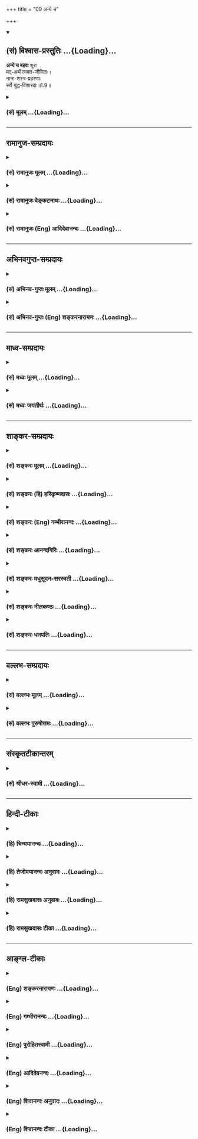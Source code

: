 +++
title = "09 अन्ये च"

+++
<div class="js_include" newlevelforh1="2" title="(सं) विश्वास-प्रस्तुतिः" unfilled url="/mahAbhAratam/shlokashaH/06-bhIShma-parva/03-bhagavad-gItA-parva/saMskRtam/vishvAsa-prastutiH/01_arjuna-viShAda-yogaH/09_anye_cha.md">
<details open><summary><h2>(सं) विश्वास-प्रस्तुतिः ...{Loading}...</h2></summary>

**अन्ये च बहवः** शूरा  
मद्-अर्थे त्यक्त-जीविताः।  
नाना-शस्त्र-प्रहरणाः  
सर्वे युद्ध-विशारदाः॥1.9॥
</details>
</div>
<div class="js_include collapsed" newlevelforh1="3" title="(सं) मूलम्" unfilled url="/mahAbhAratam/shlokashaH/06-bhIShma-parva/03-bhagavad-gItA-parva/saMskRtam/mUlam/01_arjuna-viShAda-yogaH/09_anye_cha.md">
<details><summary><h3>(सं) मूलम् ...{Loading}...</h3></summary>

अन्ये च बहवः शूरा मदर्थे त्यक्तजीविताः।  
नानाशस्त्रप्रहरणाः सर्वे युद्धविशारदाः।।1.9।।
</details>
</div>


_________________
## रामानुज-सम्प्रदायः
<div class="js_include collapsed" newlevelforh1="3" title="(सं) रामानुजः मूलम्" unfilled url="/mahAbhAratam/shlokashaH/06-bhIShma-parva/03-bhagavad-gItA-parva/saMskRtam/rAmAnujaH/mUlam/01_arjuna-viShAda-yogaH/09_anye_cha.md">
<details><summary><h3>(सं) रामानुजः मूलम् ...{Loading}...</h3></summary>

१९-तमस्य टीका दृश्या।
</details>
</div>
<div class="js_include collapsed" newlevelforh1="3" title="(सं) रामानुजः वेङ्कटनाथः" unfilled url="/mahAbhAratam/shlokashaH/06-bhIShma-parva/03-bhagavad-gItA-parva/saMskRtam/rAmAnujaH/venkaTanAthaH/01_arjuna-viShAda-yogaH/09_anye_cha.md">
<details><summary><h3>(सं) रामानुजः वेङ्कटनाथः ...{Loading}...</h3></summary>

११-तमस्य व्याख्या दृश्या।
</details>
</div>
<div class="js_include collapsed" newlevelforh1="3" title="(सं) रामानुजः (Eng) आदिदेवानन्दः" unfilled url="/mahAbhAratam/shlokashaH/06-bhIShma-parva/03-bhagavad-gItA-parva/saMskRtam/rAmAnujaH/english/AdidevAnandaH/01_arjuna-viShAda-yogaH/09_anye_cha.md">
<details><summary><h3>(सं) रामानुजः (Eng) आदिदेवानन्दः ...{Loading}...</h3></summary>

1.1 - 1.19 Dhrtarastra said - Sanjaya said Duryodhana, after viewing the forces of Pandavas protected by Bhima, and his own forces protected by Bhisma conveyed his views thus to Drona, his teacher, about the adeacy of Bhima's forces for conering the Kaurava forces and the inadeacy of his own forces for victory against the Pandava forces. He was grief-stricken within. Observing his (Duryodhana's) despondecny, Bhisma,
in order to cheer him, roared like a lion, and then blowing his conch,
made his side sound their conchs and kettle-drums, which made an uproar as a sign of victory. Then, having heard that great tumult, Arjuna and Sri Krsna the Lord of all lords, who was acting as the charioteer of Arjuna, sitting in their great chariot which was powerful enough to coner the three worlds; blew their divine conchs Srimad Pancajanya and Devadatta. Then, both Yudhisthira and Bhima blew their respective conchs separately. That tumult rent asunder the hearts of your sons, led by Duryodhana. The sons of Dhrtarastra then thought, 'Our cause is almost lost now itself.' So said Sanjaya to Dhrtarastra who was longing for their victory. Sanjaya said to Dhrtarastra: Then, seeing the Kauravas,
who were ready for battle, Arjuna, who had Hanuman, noted for his exploit of burning Lanka, as the emblem on his flag on his chariot,
directed his charioteer Sri Krsna, the Supreme Lord-who is overcome by parental love for those who take shelter in Him who is the treasure-house of knowledge, power, lordship, energy, potency and splendour, whose sportive delight brings about the origin, sustentation and dissolution of the entire cosmos at His will, who is the Lord of the senses, who controls in all ways the senses inner and outer of all,
superior and inferior - by saying, 'Station my chariot in an appropriate place in order that I may see exactly my enemies who are eager for battle.'

</details>
</div>


_________________
## अभिनवगुप्त-सम्प्रदायः
<div class="js_include collapsed" newlevelforh1="3" title="(सं) अभिनव-गुप्तः मूलम्" unfilled url="/mahAbhAratam/shlokashaH/06-bhIShma-parva/03-bhagavad-gItA-parva/saMskRtam/abhinava-guptaH/mUlam/01_arjuna-viShAda-yogaH/09_anye_cha.md">
<details><summary><h3>(सं) अभिनव-गुप्तः मूलम् ...{Loading}...</h3></summary>

।।1.2 1.9।। किं वा अनेन बहुपरिगणनेन +++(K omits बहु )+++। इदं
तावद्वस्तुतत्त्वम् इत्याह ।  

</details>
</div>
<div class="js_include collapsed" newlevelforh1="3" title="(सं) अभिनव-गुप्तः (Eng) शङ्करनारायणः" unfilled url="/mahAbhAratam/shlokashaH/06-bhIShma-parva/03-bhagavad-gItA-parva/saMskRtam/abhinava-guptaH/english/shankaranArAyaNaH/01_arjuna-viShAda-yogaH/09_anye_cha.md">
<details><summary><h3>(सं) अभिनव-गुप्तः (Eng) शङ्करनारायणः ...{Loading}...</h3></summary>

1.2 1.9 Why this exhaustive counting; The reality of things is this:

</details>
</div>


_________________
## माध्व-सम्प्रदायः
<div class="js_include collapsed" newlevelforh1="3" title="(सं) मध्वः मूलम्" unfilled url="/mahAbhAratam/shlokashaH/06-bhIShma-parva/03-bhagavad-gItA-parva/saMskRtam/madhvaH/mUlam/01_arjuna-viShAda-yogaH/09_anye_cha.md">
<details><summary><h3>(सं) मध्वः मूलम् ...{Loading}...</h3></summary>

  
  
।।1.9।। Sri Madhvacharya did not comment on this sloka. The commentary
starts from 2.11.  
  

</details>
</div>
<div class="js_include collapsed" newlevelforh1="3" title="(सं) मध्वः जयतीर्थः" unfilled url="/mahAbhAratam/shlokashaH/06-bhIShma-parva/03-bhagavad-gItA-parva/saMskRtam/madhvaH/jayatIrthaH/01_arjuna-viShAda-yogaH/09_anye_cha.md">
<details><summary><h3>(सं) मध्वः जयतीर्थः ...{Loading}...</h3></summary>

  
  
।।1.9।। Sri Jayatirtha did not comment on this sloka. The commentary
starts from 2.11.  
  

</details>
</div>


_________________
## शाङ्कर-सम्प्रदायः
<div class="js_include collapsed" newlevelforh1="3" title="(सं) शङ्करः मूलम्" unfilled url="/mahAbhAratam/shlokashaH/06-bhIShma-parva/03-bhagavad-gItA-parva/saMskRtam/shankaraH/mUlam/01_arjuna-viShAda-yogaH/09_anye_cha.md">
<details><summary><h3>(सं) शङ्करः मूलम् ...{Loading}...</h3></summary>

1.9 Sri Sankaracharya did not comment on this sloka. The commentary
starts from 2.10.  
  

</details>
</div>
<div class="js_include collapsed" newlevelforh1="3" title="(सं) शङ्करः (हि) हरिकृष्णदासः" unfilled url="/mahAbhAratam/shlokashaH/06-bhIShma-parva/03-bhagavad-gItA-parva/saMskRtam/shankaraH/hindI/harikRShNadAsaH/01_arjuna-viShAda-yogaH/09_anye_cha.md">
<details><summary><h3>(सं) शङ्करः (हि) हरिकृष्णदासः ...{Loading}...</h3></summary>

।।1.9।। Sri Sankaracharya did not comment on this sloka.  
  

</details>
</div>
<div class="js_include collapsed" newlevelforh1="3" title="(सं) शङ्करः (Eng) गम्भीरानन्दः" unfilled url="/mahAbhAratam/shlokashaH/06-bhIShma-parva/03-bhagavad-gItA-parva/saMskRtam/shankaraH/english/gambhIrAnandaH/01_arjuna-viShAda-yogaH/09_anye_cha.md">
<details><summary><h3>(सं) शङ्करः (Eng) गम्भीरानन्दः ...{Loading}...</h3></summary>

1.9 Sri Sankaracharya did not comment on this sloka. The commentary
starts from 2.10.

</details>
</div>
<div class="js_include collapsed" newlevelforh1="3" title="(सं) शङ्करः आनन्दगिरिः" unfilled url="/mahAbhAratam/shlokashaH/06-bhIShma-parva/03-bhagavad-gItA-parva/saMskRtam/shankaraH/AnandagiriH/01_arjuna-viShAda-yogaH/09_anye_cha.md">
<details><summary><h3>(सं) शङ्करः आनन्दगिरिः ...{Loading}...</h3></summary>

।।1.9।। द्रोणादिपरिगणनस्य परिशिष्टपरिसंख्यार्थत्वं व्यावर्तयति **अन्ये
चेति।** सर्वेऽपि भवन्तमारभ्य मदीयपृतनायां प्रविष्टाः स्वजीवितादपि मह्यं
स्पृहयन्तीत्याह **मदर्थ इति।** यत्तु तेषां शूरत्वमुक्तं तदिदानीं
विशदयति **नानेति।** नानाविधान्यनेकप्रकाराणि शस्त्राण्यायुधानि
प्रहरणानि प्रहरणसाधनानि येषां ते तथा। बहुविधायुसंपत्तावपि तत्प्रयोगे
नैपुण्याभावे तद्वैफल्यमिति चेन्नेत्याह **सर्व इति।  
**

</details>
</div>
<div class="js_include collapsed" newlevelforh1="3" title="(सं) शङ्करः मधुसूदन-सरस्वती" unfilled url="/mahAbhAratam/shlokashaH/06-bhIShma-parva/03-bhagavad-gItA-parva/saMskRtam/shankaraH/madhusUdana-sarasvatI/01_arjuna-viShAda-yogaH/09_anye_cha.md">
<details><summary><h3>(सं) शङ्करः मधुसूदन-सरस्वती ...{Loading}...</h3></summary>

।। 1.9यद्येवं परबलमितप्रभूतं दृष्ट्वा भीतोऽसि हन्त तर्हि संधिरेव
परैरिष्यतां किं विग्रहाग्रहेणेत्याचार्याभिप्रायमाशङ्क्याह।
तुशब्देनान्तरूत्पन्नमपि भयं तिरोद्धानो धृष्टतामात्मनो द्योतयति। अस्माकं
सर्वेषां मध्ये ये विशिष्टाः सर्वेभ्यः
समुत्कर्षजुषस्तान्मयोच्यमानान्निबोध निश्चयेन मद्वचनादवधारयेति भौवादिकस्य
परस्मैपदिनो बुधे रूपम्। ये च मम सैन्यस्य नायका मुख्या
नेतारस्तानसंज्ञार्थं असंख्येषु तेषु मध्ये कतिचिन्नामभिर्गृहीत्वा
परिशिष्टानुपलक्षयितुं ते तुभ्यं ब्रवीमि न त्वज्ञातं किंचिदपि तव
ज्ञापयामीति। द्विजोत्तमेति विशेषणेनाचार्यं स्तुवन्स्वकार्ये तदाभिमुख्यं
संपादयति। दौष्ट्यपक्षे द्विजोत्तमेति ब्राह्मणत्वात्तावद्युद्धाकुशलस्त्वं
तेन त्वयि विमुखेऽपि भीष्मप्रभृतीनां क्षत्रियप्रवराणां सत्त्वान्नास्माकं
महती क्षतिरित्यर्थः। संज्ञार्थमिति प्रियशिष्याणां पाण्डवानां चमूं
दृष्टवा हर्षेण व्याकुलमनसस्तव स्वीयवीरविस्मृतिर्माभूदिति ममेयमुक्तिरिति
भावः। तत्र विशिष्टान् गणयति भवान् द्रोणः भीष्मः कर्णः कृपश्च। समितिं
संग्रामं जयतीति समितिंजय इति कृपविशेषणं कर्णादनन्तरं गण्यमानत्वेन तस्य
कोपमाशङ्क्य तन्निरासार्थम्। एते चत्वारः सर्वतो विशिष्टाः। नायकान् गणयति
अश्वत्थामा द्रोणपुत्रः। भीष्मापेक्षयाचार्यस्य
प्रथमगणनवद्विकर्णाद्यपेक्षया तत्पुत्रस्य प्रथमगणनमाचार्यपरितोषार्थम्।
विकर्णः स्वभ्राता कनीयान्। सौमदत्तिः सोमदत्तस्य पुत्रः
श्रेष्टत्वाद्भूरिश्रवाः। जयद्रथः सिन्धुराजः। सिन्धुराजस्तथैव चइति
क्वचित्पाठः। किमेतावन्त एव नायका नेत्याह अन्ये च शल्यकृतवर्मप्रभृतयो
मदर्थे मत्प्रयोजनाय जीवितमपि त्यक्तुमध्यवसिता इत्यर्थेन त्यक्तजीविता
इत्यनेन स्वस्मिन्ननुरागातिशयस्तेषां कथ्यते। एंव स्वसैन्यबाहुल्यं तस्य
स्वस्मिन्भक्तिः शौर्यं युद्धोद्योगो युद्धकौशलं च दर्शितं शूरा
इत्यादिविशेषणैः।  
  
  

</details>
</div>
<div class="js_include collapsed" newlevelforh1="3" title="(सं) शङ्करः नीलकण्ठः" unfilled url="/mahAbhAratam/shlokashaH/06-bhIShma-parva/03-bhagavad-gItA-parva/saMskRtam/shankaraH/nIlakaNThaH/01_arjuna-viShAda-yogaH/09_anye_cha.md">
<details><summary><h3>(सं) शङ्करः नीलकण्ठः ...{Loading}...</h3></summary>

।।1.9।। अन्ये शल्यकृतवर्मप्रभृतयः। शस्त्राणि विदारकाणि खङ्गादीनि
प्रहरणानि केवलं प्रहारार्थानि गदादीनि नानाविधानि येषां ते
नानाशस्त्रप्रहरणाः।  
  

</details>
</div>
<div class="js_include collapsed" newlevelforh1="3" title="(सं) शङ्करः धनपतिः" unfilled url="/mahAbhAratam/shlokashaH/06-bhIShma-parva/03-bhagavad-gItA-parva/saMskRtam/shankaraH/dhanapatiH/01_arjuna-viShAda-yogaH/09_anye_cha.md">
<details><summary><h3>(सं) शङ्करः धनपतिः ...{Loading}...</h3></summary>

।।1.9।। गणयितुमसंख्यान्सर्वानपि संगृह्णाति **अन्ये चेति।**
बहवोऽपरिमिताः स्वजीवितादप्यधिका मयि सर्वेषां भवदादीनां प्रीतिरस्तीत्याह
**मदर्थ** **इति।** त्यक्तं जीवितं यैस्ते मदर्थे जीवितमपि गच्छति
चेत्तर्हि सर्वैस्त्यज्यत इति भावः। परे महेष्वासा  
  
अस्मदीयास्तु नानाशस्त्रप्रहरणा इति स्वकीयानामुत्कर्षं द्योतयन्नाह
नानाविधानि शस्त्राणि खङ्गादीनि प्रहरणानि गदादीनि च येषां ते।
युद्धाकुशलतानिरासार्थमाह **सर्वे इति।** युद्धे विशारदा विचक्षणाः।  

</details>
</div>


_________________
## वल्लभ-सम्प्रदायः
<div class="js_include collapsed" newlevelforh1="3" title="(सं) वल्लभः मूलम्" unfilled url="/mahAbhAratam/shlokashaH/06-bhIShma-parva/03-bhagavad-gItA-parva/saMskRtam/vallabhaH/mUlam/01_arjuna-viShAda-yogaH/09_anye_cha.md">
<details><summary><h3>(सं) वल्लभः मूलम् ...{Loading}...</h3></summary>

।।1.2 1.11।। दुर्योधनोऽपि वृकोदरादिभी रक्षितं पाण्डवानां बलं
भीष्माभिरक्षितं स्वीयं च बलं विलोक्य आत्मजविजये तद्बलस्य पर्याप्ततां
आत्मबलस्य तद्बिजयेऽपर्याप्ततां च आचार्ये निवेद्यान्तरेव विष्ण्णोऽभूत्।  

</details>
</div>
<div class="js_include collapsed" newlevelforh1="3" title="(सं) वल्लभः पुरुषोत्तमः" unfilled url="/mahAbhAratam/shlokashaH/06-bhIShma-parva/03-bhagavad-gItA-parva/saMskRtam/vallabhaH/puruShottamaH/01_arjuna-viShAda-yogaH/09_anye_cha.md">
<details><summary><h3>(सं) वल्लभः पुरुषोत्तमः ...{Loading}...</h3></summary>

  
  
।।1.9।। अन्ये चैतादृशा बहवः शूरा मदर्थे मत्कार्यार्थं त्यक्तं जीवितं यैः
तादृशाः जीविताशां परित्यज्य मत्कार्यं कर्तुं कृतनिश्चया इत्यर्थः। यद्वा
आदिकर्मणि क्तः। त्यक्ष्यमाणजीविता इत्यर्थः। नानाशस्त्राणि प्रहरणसाधनानि
येषां ते युद्धे विशारदाः अतिनिपुणाः।  
  
  
  

</details>
</div>


_________________
## संस्कृतटीकान्तरम्
<div class="js_include collapsed" newlevelforh1="3" title="(सं) श्रीधर-स्वामी" unfilled url="/mahAbhAratam/shlokashaH/06-bhIShma-parva/03-bhagavad-gItA-parva/saMskRtam/shrIdhara-svAmI/01_arjuna-viShAda-yogaH/09_anye_cha.md">
<details><summary><h3>(सं) श्रीधर-स्वामी ...{Loading}...</h3></summary>

**।।1.9।।** **अन्ये चेति।** मदर्थे मत्प्रयोजनार्थं जीवितं
त्यक्तुमध्यवसिता इत्यर्थः। नाना अनेकानि शस्त्राणि प्रहरणसाधनानि येषां
ते। युद्धे विशारदाः। निपुणा इत्यर्थः।  
  

</details>
</div>


_________________
## हिन्दी-टीकाः
<div class="js_include collapsed" newlevelforh1="3" title="(हि) चिन्मयानन्दः" unfilled url="/mahAbhAratam/shlokashaH/06-bhIShma-parva/03-bhagavad-gItA-parva/hindI/chinmayAnandaH/01_arjuna-viShAda-yogaH/09_anye_cha.md">
<details><summary><h3>(हि) चिन्मयानन्दः ...{Loading}...</h3></summary>

।।1.9।। एक अत्याचारी तानाशाह का गर्व और दम्भ देखो कितना है कि वह कहता है
कि इतनी विशाल सेना और उसके प्रमुख वीर मेरे लिये प्राणोत्सर्ग करने के
लिये तैयार हैं। महाभारत के सजग अध्येता जानते हैं कि यदि भीष्म पितामह
कौरवों की ओर से युद्ध न करते तो कितने लोग वास्तव में दुर्योधन के लिये
प्राणदान के लिये तैयार होते  
भीष्म के द्वारा हमारी रक्षित सेना अपर्याप्त है किन्तु भीम द्वारा रक्षित
उनकी सेना पर्याप्त है अथवा  
  

</details>
</div>
<div class="js_include collapsed" newlevelforh1="3" title="(हि) तेजोमयानन्दः अनुवादः" unfilled url="/mahAbhAratam/shlokashaH/06-bhIShma-parva/03-bhagavad-gItA-parva/hindI/tejomayAnandaH/anuvAdaH/01_arjuna-viShAda-yogaH/09_anye_cha.md">
<details><summary><h3>(हि) तेजोमयानन्दः अनुवादः ...{Loading}...</h3></summary>

।।1.9।। मेरे लिए प्राण त्याग करने के लिए तैयार, अनेक प्रकार के
शस्त्रास्त्रों से सुसज्जित तथा युद्ध में कुशल और भी अनेक शूर वीर हैं।

</details>
</div>
<div class="js_include collapsed" newlevelforh1="3" title="(हि) रामसुखदासः अनुवादः" unfilled url="/mahAbhAratam/shlokashaH/06-bhIShma-parva/03-bhagavad-gItA-parva/hindI/rAmasukhadAsaH/anuvAdaH/01_arjuna-viShAda-yogaH/09_anye_cha.md">
<details><summary><h3>(हि) रामसुखदासः अनुवादः ...{Loading}...</h3></summary>

।।1.9।। इनके अतिरिक्त बहुत-से शूरवीर हैं, जिन्होंने मेरे लिये अपने जीने
की इच्छा का भी त्याग कर दिया है और जो अनेक प्रकार के शस्त्र-अस्त्रों को
चलानेवाले हैं तथा जो सब-के-सब युद्धकला में अत्यन्त चतुर हैं।

</details>
</div>
<div class="js_include collapsed" newlevelforh1="3" title="(हि) रामसुखदासः टीका" unfilled url="/mahAbhAratam/shlokashaH/06-bhIShma-parva/03-bhagavad-gItA-parva/hindI/rAmasukhadAsaH/TIkA/01_arjuna-viShAda-yogaH/09_anye_cha.md">
<details><summary><h3>(हि) रामसुखदासः टीका ...{Loading}...</h3></summary>

1.9।।****व्याख्या*--*****'अन्ये च बहवः शूरा मदर्थे
त्यक्त-जीविताः'--**मैंने अभीतक अपनी सेनाके जितने शूरवीरोंके नाम लिये
हैं, उनके अतिरिक्त भी हमारी सेनामें बाह्लीक, शल्य, भगदत्त, जयद्रथ आदि
बहुत-से शूरवीर महारथी हैं, जो मेरी भलाईके लिये, मेरी ओरसे लड़नेके लिये
अपने जीनेकी इच्छाका त्याग करके यहाँ आये हैं। वे मेरी विजयके लिये मर भले
ही जायँ, पर युद्धसे हटेंगे नहीं। उनकी मैं आपके सामने क्या कृतज्ञता प्रकट
करूँ;  
**'नानाशस्त्रप्रहरणाः सर्वे युद्धविशारदाः'--**ये सभी लोग हाथमें रखकर
प्रहार करनेवाले तलवार, गदा, त्रिशूल आदि नाना प्रकारके शस्त्रोंकी कलामें
निपुण हैं और हाथसे फेंककर प्रहार करनेवाले बाण, तोमर, शक्ति आदि
अस्त्रोंकी कलामें भी निपुण हैं। युद्ध कैसे करना चाहिये; किस तरहसे, किस
पैंतरेसे और किस युक्तिसे युद्ध करना चाहिये; सेनाको किस तरह खड़ी करनी
चाहिये आदि युद्धकी कलाओंमें भी ये बड़े निपुण हैं, कुशल हैं।

</details>
</div>


_________________
## आङ्ग्ल-टीकाः
<div class="js_include collapsed" newlevelforh1="3" title="(Eng) शङ्करनारायणः" unfilled url="/mahAbhAratam/shlokashaH/06-bhIShma-parva/03-bhagavad-gItA-parva/english/shankaranArAyaNaH/01_arjuna-viShAda-yogaH/09_anye_cha.md">
<details><summary><h3>(Eng) शङ्करनारायणः ...{Loading}...</h3></summary>

1.9. And many other heroes, giving up their lives for my sake; fighting with various weapons, all very much skilled in different warfares.

</details>
</div>
<div class="js_include collapsed" newlevelforh1="3" title="(Eng) गम्भीरानन्दः" unfilled url="/mahAbhAratam/shlokashaH/06-bhIShma-parva/03-bhagavad-gItA-parva/english/gambhIrAnandaH/01_arjuna-viShAda-yogaH/09_anye_cha.md">
<details><summary><h3>(Eng) गम्भीरानन्दः ...{Loading}...</h3></summary>

1.9 There are many heroes who have dedicated their lives for my sake,
who possess various kinds of weapons and missiles, (and) all of whom are skilled in battle.

</details>
</div>
<div class="js_include collapsed" newlevelforh1="3" title="(Eng) पुरोहितस्वामी" unfilled url="/mahAbhAratam/shlokashaH/06-bhIShma-parva/03-bhagavad-gItA-parva/english/purohitasvAmI/01_arjuna-viShAda-yogaH/09_anye_cha.md">
<details><summary><h3>(Eng) पुरोहितस्वामी ...{Loading}...</h3></summary>

1.9 And many others, all ready to die for my sake; all armed, all skilled in war.

</details>
</div>
<div class="js_include collapsed" newlevelforh1="3" title="(Eng) आदिदेवनन्दः" unfilled url="/mahAbhAratam/shlokashaH/06-bhIShma-parva/03-bhagavad-gItA-parva/english/AdidevanandaH/01_arjuna-viShAda-yogaH/09_anye_cha.md">
<details><summary><h3>(Eng) आदिदेवनन्दः ...{Loading}...</h3></summary>

1.9 And there are many other heroes who are determined to give up their lives for my sake. They all are experts in using manifold missiles and are dexterous in battle.

</details>
</div>
<div class="js_include collapsed" newlevelforh1="3" title="(Eng) शिवानन्दः अनुवादः" unfilled url="/mahAbhAratam/shlokashaH/06-bhIShma-parva/03-bhagavad-gItA-parva/english/shivAnandaH/anuvAdaH/01_arjuna-viShAda-yogaH/09_anye_cha.md">
<details><summary><h3>(Eng) शिवानन्दः अनुवादः ...{Loading}...</h3></summary>

1.9. "And also many other heroes who are ready to give up their lives for my sake, armed with various weapons and missiles, all well-skilled in battle.

</details>
</div>
<div class="js_include collapsed" newlevelforh1="3" title="(Eng) शिवानन्दः टीका" unfilled url="/mahAbhAratam/shlokashaH/06-bhIShma-parva/03-bhagavad-gItA-parva/english/shivAnandaH/TIkA/01_arjuna-viShAda-yogaH/09_anye_cha.md">
<details><summary><h3>(Eng) शिवानन्दः टीका ...{Loading}...</h3></summary>

1.9 अन्ये others; च and; बहवः many; शूराः heroes; मदर्थे for my sake;
त्यक्तजीविताः who are ready to give up their lives; नानाशस्त्रप्रहरणाः
armed with various weapons and missiles; सर्वे all; युद्धविशारदाः
wellskilled in battle.No Commentary.

</details>
</div>
